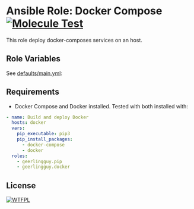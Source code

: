 # Ansible Role: Docker Compose [![Molecule Test](https://github.com/justereseau/ansible-docker-compose/actions/workflows/molecule-actions.yml/badge.svg)](https://github.com/justereseau/ansible-docker-compose/actions/workflows/molecule-actions.yml) 

This role deploy docker-composes services on an host.

## Role Variables

See [defaults/main.yml](defaults/main.yml):

## Requirements

- Docker Compose and Docker installed. Tested with both installed with:

```yml
- name: Build and deploy Docker
  hosts: docker
  vars:
    pip_executable: pip3
    pip_install_packages:
      - docker-compose
      - docker
  roles:
    - geerlingguy.pip
    - geerlingguy.docker
```

## License

[![WTFPL](http://www.wtfpl.net/wp-content/uploads/2012/12/wtfpl-badge-1.png)](https://http://www.wtfpl.net)
